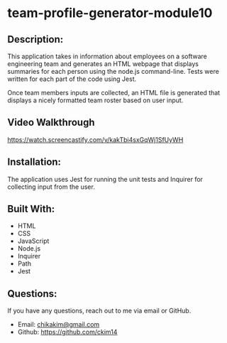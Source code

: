 # team-profile-generator-module10

## Description:

This application takes in information about employees on a software engineering team and generates an HTML webpage that displays summaries for each person using the node.js command-line. Tests were written for each part of the code using Jest.

Once team members inputs are collected, an HTML file is generated that displays a nicely formatted team roster based on user input.

## Video Walkthrough

https://watch.screencastify.com/v/kakTbi4sxGqWj1SfUyWH

## Installation:

The application uses Jest for running the unit tests and Inquirer for collecting input from the user.

## Built With:

* HTML
* CSS
* JavaScript
* Node.js
* Inquirer
* Path
* Jest

## Questions:

If you have any questions, reach out to me via email or GitHub.

- Email: chikakim@gmail.com
- Github: https://github.com/ckim14
